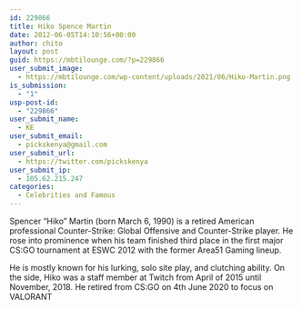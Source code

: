 ```yaml
---
id: 229866
title: Hiko Spence Martin
date: 2012-06-05T14:10:56+00:00
author: chito
layout: post
guid: https://mbtilounge.com/?p=229866
user_submit_image:
  - https://mbtilounge.com/wp-content/uploads/2021/06/Hiko-Martin.png
is_submission:
  - "1"
usp-post-id:
  - "229866"
user_submit_name:
  - KE
user_submit_email:
  - pickskenya@gmail.com
user_submit_url:
  - https://twitter.com/pickskenya
user_submit_ip:
  - 105.62.215.247
categories:
  - Celebrities and Famous
---
```

Spencer &#8220;Hiko&#8221; Martin (born March 6, 1990) is a retired American professional Counter-Strike: Global Offensive and Counter-Strike player. He rose into prominence when his team finished third place in the first major CS:GO tournament at ESWC 2012 with the former Area51 Gaming lineup.

He is mostly known for his lurking, solo site play, and clutching ability. On the side, Hiko was a staff member at Twitch from April of 2015 until November, 2018. He retired from CS:GO on 4th June 2020 to focus on VALORANT